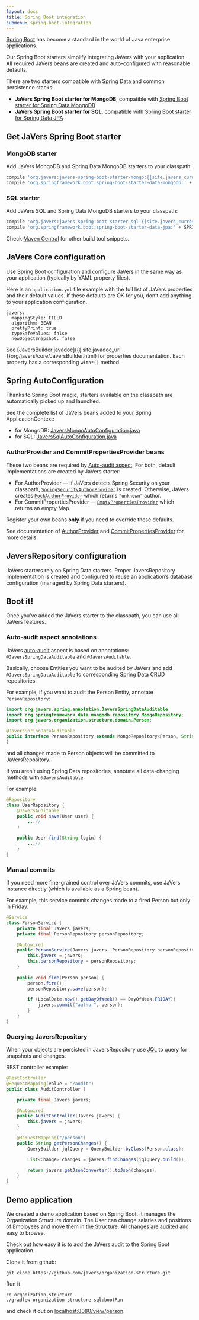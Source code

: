 ```yaml
---
layout: docs
title: Spring Boot integration
submenu: spring-boot-integration
---
```


[Spring Boot](http://projects.spring.io/spring-boot/)
has become a standard in the world of Java enterprise applications.

Our Spring Boot starters simplify integrating
JaVers with your application. All required JaVers beans are 
created and auto-configured with reasonable defaults.

There are two starters compatible with Spring Data and 
common persistence stacks:

* **JaVers Spring Boot starter for MongoDB**,
  compatible with [Spring Boot starter for Spring Data MongoDB](https://spring.io/guides/gs/accessing-data-mongodb/)
* **JaVers Spring Boot starter for SQL**,
  compatible with [Spring Boot starter for Spring Data JPA](https://spring.io/guides/gs/accessing-data-jpa/)

<h2 id="get-javers-starters">Get JaVers Spring Boot starter</h2>

### MongoDB starter ###
Add JaVers MongoDB and Spring Data MongoDB starters to your classpath:

```groovy
compile 'org.javers:javers-spring-boot-starter-mongo:{{site.javers_current_version}}'
compile 'org.springframework.boot:spring-boot-starter-data-mongodb:' + SPRING_BOOT_VERSION   
```

### SQL starter ###
Add JaVers SQL and Spring Data MongoDB starters to your classpath:

```groovy
compile 'org.javers:javers-spring-boot-starter-sql:{{site.javers_current_version}}'
compile 'org.springframework.boot:spring-boot-starter-data-jpa:' + SPRING_BOOT_VERSION   
```

Check [Maven Central](http://search.maven.org/#artifactdetails|org.javers|javers-spring-boot-starter-mongo|{{site.javers_current_version}}|jar)
for other build tool snippets.

<h2 id="javers-configuration-properties">JaVers Core configuration</h2>

Use [Spring Boot configuration](https://docs.spring.io/spring-boot/docs/current/reference/html/boot-features-external-config.html)
and configure JaVers in the same way as your application (typically by YAML property files).

Here is an `application.yml` file example
with the full list of JaVers properties and their default values.
If these defaults are OK for you, don’t add anything to your application configuration.

```
javers:
  mappingStyle: FIELD
  algorithm: BEAN
  prettyPrint: true
  typeSafeValues: false
  newObjectSnapshot: false
```  

See [JaversBuilder javadoc]({{ site.javadoc_url }}org/javers/core/JaversBuilder.html)
for properties documentation.
Each property has a corresponding `with*()` method.

<h2 id="starters-auto-configuration">Spring AutoConfiguration</h2>
Thanks to Spring Boot magic, starters available on the classpath are automatically picked up
and launched. 

See the complete list of JaVers beans added to your Spring ApplicationContext:

* for MongoDB: [JaversMongoAutoConfiguration.java](https://github.com/javers/javers/blob/master/javers-spring-boot-starter-mongo/src/main/java/org/javers/spring/boot/mongo/JaversMongoAutoConfiguration.java)
* for SQL: [JaversSqlAutoConfiguration.java](https://github.com/javers/javers/blob/master/javers-spring-boot-starter-sql/src/main/java/org/javers/spring/boot/sql/JaversSqlAutoConfiguration.java)

### AuthorProvider and CommitPropertiesProvider beans
These two beans are required by [Auto-audit aspect](/documentation/spring-integration/#auto-audit-aspect).
For both, default implementations are created by JaVers starter:

* For AuthorProvider &mdash;
if JaVers detects Spring Security on your classpath,
[`SpringSecurityAuthorProvider`](https://github.com/javers/javers/blob/master/javers-spring/src/main/java/org/javers/spring/auditable/SpringSecurityAuthorProvider.java)
is created.
Otherwise, JaVers creates [`MockAuthorProvider`](https://github.com/javers/javers/blob/master/javers-spring/src/main/java/org/javers/spring/auditable/MockAuthorProvider.java)
which returns `"unknown"` author.
* For CommitPropertiesProvider &mdash;
[`EmptyPropertiesProvider`](https://github.com/javers/javers/blob/master/javers-spring/src/main/java/org/javers/spring/auditable/EmptyPropertiesProvider.java) which returns an empty Map.

Register your own beans **only** if you need to override these defaults.

See documentation of [AuthorProvider](/documentation/spring-integration/#author-provider-bean)
and [CommitPropertiesProvider](/documentation/spring-integration/#commit-properties-provider-bean)
for more details.

<h2 id="starter-repository-configuration">JaversRepository configuration</h2>
JaVers starters rely on Spring Data starters.
Proper JaversRepository implementation is created and configured to reuse an application’s database configuration
  (managed by Spring Data starters).
  
<h2 id="starter-boot">Boot it!</h2>

Once you’ve added the JaVers starter to the classpath, you can use all JaVers features.

<h3 id="boot-Auto-audit">Auto-audit aspect annotations</h3>

JaVers [auto-audit](/documentation/spring-integration/#auto-audit-aspect)
aspect is based on annotations: `@JaversSpringDataAuditable` and `@JaversAuditable`.

Basically, choose Entities you want to be audited by JaVers and
add `@JaversSpringDataAuditable` to corresponding Spring Data CRUD repositories.

For example, if you want to audit the Person Entity, annotate `PersonRepository`:

```java
import org.javers.spring.annotation.JaversSpringDataAuditable
import org.springframework.data.mongodb.repository.MongoRepository;
import org.javers.organization.structure.domain.Person;

@JaversSpringDataAuditable
public interface PersonRepository extends MongoRepository<Person, String> {
}
```

and all changes made to Person objects will be committed to JaVersRepository.

If you aren’t using Spring Data repositories,
annotate all data-changing methods with `@JaversAuditable`.

For example:

```java
@Repository
class UserRepository {
    @JaversAuditable
    public void save(User user) {
        ...//
    }

    public User find(String login) {
        ...//
    }
}
```    


<h3 id="boot-manual-commis">Manual commits</h3>
If you need more fine-grained control over JaVers commits,
use JaVers instance directly (which is available as a Spring bean).

For example, this service commits changes made to a fired 
Person but only in Friday:

```java
@Service
class PersonService {
    private final Javers javers;
    private final PersonRepository personRepository;

    @Autowired
    public PersonService(Javers javers, PersonRepository personRepository) {
        this.javers = javers;
        this.personRepository = personRepository;
    }
    
    public void fire(Person person) {
        person.fire();
        personRepository.save(person);

        if (LocalDate.now().getDayOfWeek() == DayOfWeek.FRIDAY){
            javers.commit("author", person);
        }
    }
}
```

<h3 id="boot-querying">Querying JaversRepository</h3>

When your objects are persisted in JaversRepository
use [JQL](/documentation/jql-examples/) to query for snapshots and changes.


REST controller example:

```java
@RestController
@RequestMapping(value = "/audit")
public class AuditController {

    private final Javers javers;

    @Autowired
    public AuditController(Javers javers) {
        this.javers = javers;
    }

    @RequestMapping("/person")
    public String getPersonChanges() {
        QueryBuilder jqlQuery = QueryBuilder.byClass(Person.class);

        List<Change> changes = javers.findChanges(jqlQuery.build());

        return javers.getJsonConverter().toJson(changes);
    }
}
```

<h2 id="starter-demo-app">Demo application</h2>
We created a demo application based on Spring Boot.
It manages the Organization Structure domain.
The User can change salaries and positions of Employees and move them in the Structure.
All changes are audited and easy to browse.
   
Check out how easy it is to add the JaVers audit to the Spring Boot application.

Clone it from github:

```
git clone https://github.com/javers/organization-structure.git
```

Run it

```
cd organization-structure
./gradlew organization-structure-sql:bootRun
```

and check it out on [localhost:8080/view/person](http://localhost:8080/view/person).






